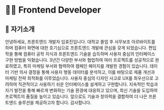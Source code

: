 # 👩‍💻 Frontend Developer

## 💚 자기소개

안녕하세요, 프론트엔드 개발자 임효진입니다.
대학교 졸업 후 사무보조 아르바이트를 하며 컴퓨터 화면에 대한 호기심으로 프론트엔드 개발에 관심을 갖게 되었습니다.
편입학을 통해 컴퓨터 공학 지식과 프론트엔드 기술을 습득하며 사용자 중심의 인터페이스 구현 방법을 익혔습니다.
3년간 다양한 부서와 협업하여 여러 프로젝트를 성공적으로 완료하였고, 특히 마케팅 부서와 협력하여 캠페인 페이지를 개발한 경험이 있습니다.
데이터 기반 의사 결정을 통해 사용자 행동 데이터를 분석하고, 이를 바탕으로 제품 개선과 마케팅 전략 최적화를 이루었습니다.
사용자 중심의 디자인 사고로 UX를 최우선으로 고려하여 직관적이고 사용하기 쉬운 인터페이스를 설계하고 구현합니다.
지속적인 학습과 자기 발전을 통해 빠르게 변화하는 기술 환경에 대응하고 있으며, 최신 기술을 도입하여 프로젝트의 품질을 높이고 있습니다.
앞으로도 기술과 창의력을 결합하여 더 나은 프론트엔드 솔루션을 제공하고자 합니다. 감사합니다.
